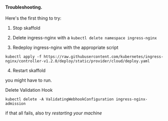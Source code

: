  #### Troubleshooting.


 Here's the first thing to try:

1) Stop skaffold

2) Delete ingress-nginx with a `kubectl delete namespace ingress-nginx`

3) Redeploy ingress-nginx with the appropriate script
 ```
 kubectl apply -f https://raw.githubusercontent.com/kubernetes/ingress-nginx/controller-v1.2.0/deploy/static/provider/cloud/deploy.yaml
 ```

4) Restart skaffold


you might have to run.

 Delete Validation Hook
 ```
 kubectl delete -A ValidatingWebhookConfiguration ingress-nginx-admission
 ```


if that all fails, also try *restarting your machine*